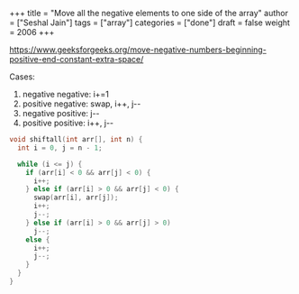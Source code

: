 +++
title = "Move all the negative elements to one side of the array"
author = ["Seshal Jain"]
tags = ["array"]
categories = ["done"]
draft = false
weight = 2006
+++

<https://www.geeksforgeeks.org/move-negative-numbers-beginning-positive-end-constant-extra-space/>

Cases:

1.  negative negative: i+=1
2.  positive negative: swap, i++, j--
3.  negative positive: j--
4.  positive positive: i++, j--

<!--listend-->

```cpp
void shiftall(int arr[], int n) {
  int i = 0, j = n - 1;

  while (i <= j) {
    if (arr[i] < 0 && arr[j] < 0) {
      i++;
    } else if (arr[i] > 0 && arr[j] < 0) {
      swap(arr[i], arr[j]);
      i++;
      j--;
    } else if (arr[i] > 0 && arr[j] > 0)
      j--;
    else {
      i++;
      j--;
    }
  }
}
```
